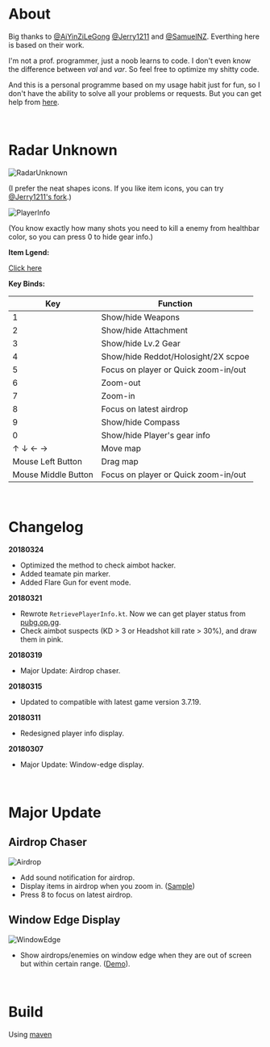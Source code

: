 # About
Big thanks to [@AiYinZiLeGong](https://github.com/AiYinZiLeGong) [@Jerry1211](https://github.com/Jerry1211) and [@SamuelNZ](https://github.com/SamuelNZ). Everthing here is based on their work.

I'm not a prof. programmer, just a noob learns to code. I don't even know the difference between _val_ and _var_. So feel free to optimize my shitty code.

And this is a personal programme based on my usage habit just for fun, so I don't have the ability to solve all your problems or requests. But you can get help from [here](https://github.com/AiYinZiLeGong/PUBG-Radar/issues).

<br />

# Radar Unknown
![RadarUnknown](https://i.imgur.com/73drvF9.png)

(I prefer the neat shapes icons. If you like item icons, you can try [@Jerry1211's fork](https://github.com/Jerry1211/RadarProject).)

![PlayerInfo](http://ww1.sinaimg.cn/large/006NGikrgy1fpl2nlkublj30jh0gnq52.jpg)

(You know exactly how many shots you need to kill a enemy from healthbar color, so you can press 0 to hide gear info.)

__Item Lgend:__ 

[Click here](https://i.imgur.com/p69oQhX.png)

__Key Binds:__

Key | Function |
---|---|
1 | Show/hide Weapons |
2 | Show/hide Attachment |
3 | Show/hide Lv.2 Gear |
4 | Show/hide Reddot/Holosight/2X scpoe |
5 | Focus on player or Quick zoom-in/out |
6 | Zoom-out |
7 | Zoom-in |
8 | Focus on latest airdrop |
9 | Show/hide Compass |
0 | Show/hide Player's gear info |
↑ ↓ ← → | Move map |
Mouse Left Button | Drag map |
Mouse Middle Button | Focus on player or Quick zoom-in/out |

<br />

# Changelog 

__20180324__
* Optimized the method to check aimbot hacker. 
* Added teamate pin marker.
* Added Flare Gun for event mode.

__20180321__
* Rewrote ```RetrievePlayerInfo.kt```. Now we can get player status from [pubg.op.gg](https://pubg.op.gg). 
* Check aimbot suspects (KD > 3 or Headshot kill rate > 30%), and draw them in pink.

__20180319__
* Major Update: Airdrop chaser.

__20180315__
* Updated to compatible with latest game version 3.7.19.

__20180311__
* Redesigned player info display.

__20180307__
* Major Update: Window-edge display.

<br />

# Major Update 

## Airdrop Chaser

![Airdrop](https://i.imgur.com/UWpOK8f.png)

* Add sound notification for airdrop.
* Display items in airdrop when you zoom in. ([Sample](https://imgur.com/a/s2YkQ))
* Press 8 to focus on latest airdrop.

## Window Edge Display

![WindowEdge](https://i.imgur.com/0HUtbSj.png)

* Show airdrops/enemies on window edge when they are out of screen but within certain range. ([Demo](https://gfycat.com/gifs/detail/FriendlyLonelyEider)).

<br />

# Build
Using [maven](https://maven.apache.org/)
